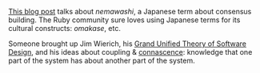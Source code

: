 [This blog post](https://hyperbo.la/w/nemawashi/) talks about _nemawashi_, a
Japanese term about consensus building.  The Ruby community sure loves using 
Japanese terms for its cultural constructs: _omakase_, etc.

Someone brought up Jim Wierich, his
[Grand Unified Theory of Software Design](https://vimeo.com/10837903), and his
ideas about coupling & [connascence](https://en.wikipedia.org/wiki/Connascence):
knowledge that one part of the system has about another part of the system.
